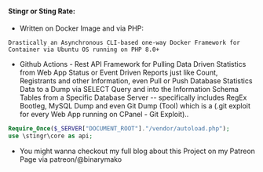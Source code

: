 #### Stingr or Sting Rate:

* Written on Docker Image and via PHP:

```plaintext
Drastically an Asynchronous CLI-based one-way Docker Framework for Container via Ubuntu OS running on PHP 8.0+
```

* Github Actions - Rest API Framework for Pulling Data Driven Statistics from Web App Status or Event Driven Reports just like Count, Registrants and other Information, even Pull or Push Database Statistics Data to a Dump via SELECT Query and into the Information Schema Tables from a Specific Database Server -- specifically includes RegEx Bootleg, MySQL Dump and even Git Dump (Tool) which is a (.git exploit for every Web App running on CPanel - Git Exploit)..

```php
Require_Once($_SERVER["DOCUMENT_ROOT"]."/vendor/autoload.php");
use \stingr\core as api;
```

* You might wanna checkout my full blog about this Project on my Patreon Page via patreon/@binarymako
